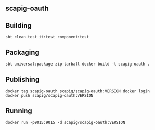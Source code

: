 ## scapig-oauth

## Building
``
sbt clean test it:test component:test
``

## Packaging
``
sbt universal:package-zip-tarball
docker build -t scapig-oauth .
``

## Publishing
``
docker tag scapig-oauth scapig/scapig-oauth:VERSION
docker login
docker push scapig/scapig-oauth:VERSION
``

## Running
``
docker run -p9015:9015 -d scapig/scapig-oauth:VERSION
``
